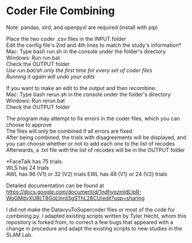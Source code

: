 # Coder File Combining
Note: pandas, xlrd, and openpyxl are required (install with pip)

Place the two coder .csv files in the INPUT folder\
Edit the config file's 2nd and 4th lines to match the study's information*\
Mac: Type bash run.sh in the console under the folder's directory\
Windows: Run run.bat\
Check the OUTPUT folder\
*Use run.bat/sh only the first time for every set of coder files*\
*Running it again will undo your edits*

If you want to make an edit to the output and then recombine:\
Mac: Type bash rerun.sh in the console under the folder's directory\
Windows: Run rerun.bat\
Check the OUTPUT folder

The program may attempt to fix errors in the coder files, which you can choose to approve\
The files will only be combined if all errors are fixed\
After being combined, the trials with disagreements will be displayed, and you can choose whether or not to add each one to the list of recodes\
Afterwards, a .txt file with the list of recodes will be in the OUTPUT folder

\*FaceTalk has 75 trials\
WLS has 24 trials\
AWL has 96 (V1) or 32 (V2) trials
EWL has 48 (V1) or 24 (V2) trials

Detailed documentation can be found at https://docs.google.com/document/d/1ndhvgzmldLIpR-WoGMdyXUBLT8GqLlnrd3gSThL28CU/edit?usp=sharing

I did not make the DatavyuToSupercoder files or most of the code for combining.py. I adapted existing scripts written by Tyler Hecht, whom this repository is forked from, to
correct a few bugs that appeared with a change in procedure and adapt the existing scripts to new studies in the SLAM Lab. 
